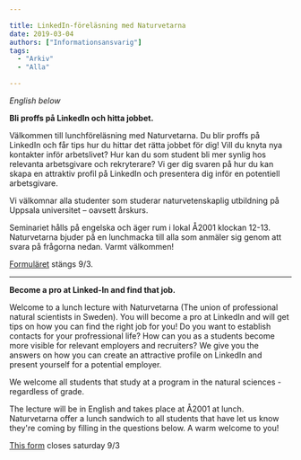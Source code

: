 ```yaml
---

title: LinkedIn-föreläsning med Naturvetarna
date: 2019-03-04
authors: ["Informationsansvarig"]
tags:
  - "Arkiv"
  - "Alla"

---
```


*English below*

**Bli proffs på LinkedIn och hitta jobbet.**

Välkommen till lunchföreläsning med Naturvetarna. Du blir proffs på LinkedIn och får
tips hur du hittar det rätta jobbet för dig! Vill du knyta nya kontakter inför arbetslivet?
Hur kan du som student bli mer synlig hos relevanta arbetsgivare och rekryterare?
Vi ger dig svaren på hur du kan skapa en attraktiv profil på LinkedIn och presentera
dig inför en potentiell arbetsgivare.

Vi välkomnar alla studenter som studerar naturvetenskaplig utbildning på
Uppsala universitet – oavsett årskurs.

Seminariet hålls på engelska och äger rum i lokal Å2001 klockan 12-13.
Naturvetarna bjuder på en lunchmacka till alla som anmäler sig genom att svara på
frågorna nedan. Varmt välkommen!

[Formuläret](https://docs.google.com/forms/d/e/1FAIpQLSfRfgJdHCRtbchdbwYv6GDRw-Lca7sQC5NIZKC4tYTHtPXh7w/viewform) stängs 9/3.

-------

**Become a pro at Linked-In and find that job.**

Welcome to a lunch lecture with Naturvetarna (The union of professional natural
scientists in Sweden). You will become a pro at LinkedIn and will get tips on how you
can find the right job for you! Do you want to establish contacts for your profressional
life? How can you as a students become more visible for relevant employers and recruiters?
We give you the answers on how you can create an attractive profile on LinkedIn and present
yourself for a potential employer.

We welcome all students that study at a program in the natural sciences - regardless of grade.

The lecture will be in English and takes place at Å2001 at lunch. Naturvetarna offer a lunch sandwich to all students that have let us know they're coming by filling in the questions below. A warm welcome to you!

[This form](https://docs.google.com/forms/d/e/1FAIpQLSfRfgJdHCRtbchdbwYv6GDRw-Lca7sQC5NIZKC4tYTHtPXh7w/viewform) closes saturday 9/3